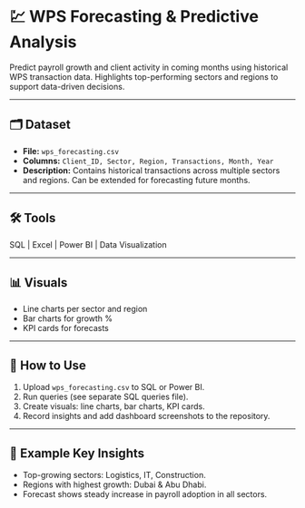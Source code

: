 # 💹 WPS Forecasting & Predictive Analysis

Predict payroll growth and client activity in coming months using historical WPS transaction data. Highlights top-performing sectors and regions to support data-driven decisions.

---

## 🗂 Dataset
- **File:** `wps_forecasting.csv`  
- **Columns:** `Client_ID, Sector, Region, Transactions, Month, Year`  
- **Description:** Contains historical transactions across multiple sectors and regions. Can be extended for forecasting future months.

---

## 🛠 Tools
SQL | Excel | Power BI | Data Visualization

---

## 📊 Visuals
- Line charts per sector and region  
- Bar charts for growth %  
- KPI cards for forecasts  


---

## 🚀 How to Use
1. Upload `wps_forecasting.csv` to SQL or Power BI.  
2. Run queries (see separate SQL queries file).  
3. Create visuals: line charts, bar charts, KPI cards.  
4. Record insights and add dashboard screenshots to the repository.

---


## 📌 Example Key Insights
- Top-growing sectors: Logistics, IT, Construction.  
- Regions with highest growth: Dubai & Abu Dhabi.  
- Forecast shows steady increase in payroll adoption in all sectors.
